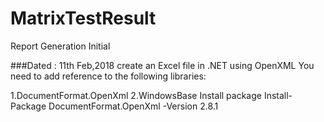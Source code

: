 # MatrixTestResult
Report Generation Initial

###Dated : 11th Feb,2018
create an Excel file in .NET using OpenXML
You need to add reference to the following libraries: 

1.DocumentFormat.OpenXml 
2.WindowsBase 
Install package 
Install-Package DocumentFormat.OpenXml -Version 2.8.1 

